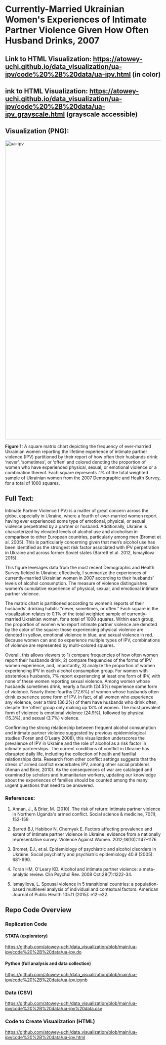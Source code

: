 # Currently-Married Ukrainian Women's Experiences of Intimate Partner Violence Given How Often Husband Drinks, 2007

## Link to HTML Visualization: https://atowey-uchi.github.io/data_visualization/ua-ipv/code%20%2B%20data/ua-ipv.html (in color)
## ink to HTML Visualization: https://atowey-uchi.github.io/data_visualization/ua-ipv/code%20%2B%20data/ua-ipv_grayscale.html (grayscale accessible)

## Visualization (PNG):
<img width="967" alt="ua-ipv" src="https://user-images.githubusercontent.com/89881145/228642748-58d8160f-c3aa-4f83-954c-f7dca9be5301.png">

**Figure 1:** A square matrix chart depicting the frequency of ever-married Ukrainian women reporting the lifetime experience of intimate partner violence (IPV) partitioned by their report of how often their husbands drink: ‘never’, ‘sometimes’, or ‘often’ and colored denoting the proportion of women who have experienced physical, sexual, or emotional violence or a combination thereof. Each square represents .1% of the total weighted sample of Ukrainian women from the 2007 Demographic and Health Survey, for a total of 1000 squares. 

## Full Text:

Intimate Partner Violence (IPV) is a matter of great concern across the globe, especially in Ukraine, where a fourth of ever-married women report having ever experienced some type of emotional, physical, or sexual violence perpetrated by a partner or husband. Additionally, Ukraine is characterized by elevated levels of alcohol use and alcoholism in comparison to other European countries, particularly among men (Bromet et al. 2005). This is particularly concerning given that men’s alcohol use has been identified as the strongest risk factor associated with IPV perpetration in Ukraine and across former Soviet states (Barrett et al. 2012, Ismayilova 2015).

This figure leverages data from the most recent Demographic and Health Survey fielded in Ukraine;  effectively, I summarize the experiences of currently-married Ukrainian women in 2007 according to their husbands’ levels of  alcohol consumption. The measure of violence distinguishes women’s cumulative experience of physical, sexual, and emotional intimate partner violence.

The matrix chart is partitioned according to women’s reports of their husbands’ drinking habits: “never, sometimes, or often.” Each square in the visualization relates to 0.1% of the total weighted sample of currently-married Ukrainian women, for a total of 1000 squares. Within each group, the proportion of women who report intimate partner violence are denoted by the color of the square: those experiencing physical violence are denoted in yellow, emotional violence in blue, and sexual violence in red. Because women can and do experience multiple types of IPV, combinations of violence are represented by multi-colored squares. 

Overall, this allows viewers to 1) compare frequencies of how often women report their husbands drink, 2) compare frequencies of the forms of IPV women experience, and, importantly, 3) analyze the proportion of women experiencing IPV in each alcohol consumption group. For women with abstemious husbands, 7% report experiencing at least one form of IPV, with none of these women reporting sexual violence. Among women whose husbands sometimes drink, nearly a fourth (24.5%) experience some form of violence. Nearly three-fourths (72.6%) of women whose husbands often drink experience some form of IPV. In fact, of all women who experience any violence, over a third (36.2%) of them have husbands who drink often, despite the ‘often’ group only making up 13% of women. The most prevalent form of violence is emotional violence (24.9%), followed by physical (15.3%), and sexual (3.7%) violence.

Confirming the strong relationship between frequent alcohol consumption and intimate partner violence suggested by previous epidemiological studies (Foran and O’Leary 2008), this visualization underscores the prevalence of IPV in Ukraine and the role of alcohol as a risk factor in intimate partnerships. The current conditions of conflict in Ukraine has disrupted daily life, including the collection of health and familial relationships data. Research from other conflict settings suggests that the stress of armed conflict exacerbates IPV, among other social problems (Annan and Brier, 2010). As the consequences of war are cataloged and examined by scholars and humanitarian workers, updating our knowledge about the experiences of families should be counted among the many urgent questions that need to be answered. 

### References:

1. Annan, J., & Brier, M. (2010). The risk of return: intimate partner violence in Northern Uganda's armed conflict. Social science & medicine, 70(1), 152-159.

2. Barrett BJ, Habibov N, Chernyak E. Factors affecting prevalence and extent of intimate partner violence in Ukraine: evidence from a nationally representative survey. Violence Against Women. 2012;18(10):1147–1176

3. Bromet, EJ., et al. Epidemiology of psychiatric and alcohol disorders in Ukraine. Social psychiatry and psychiatric epidemiology 40.9 (2005): 681-690.

4. Foran HM, O'Leary KD. Alcohol and intimate partner violence: a meta-analytic review. Clin Psychol Rev. 2008 Oct;28(7):1222-34. 

5. Ismayilova, L. Spousal violence in 5 transitional countries: a population-based multilevel analysis of individual and contextual factors. American Journal of Public Health 105.11 (2015): e12-e22.

## Repo Code Overview

### Replication Code

#### STATA (exploratory)
https://github.com/atowey-uchi/data_visualization/blob/main/ua-ipv/code%20%2B%20data/ua-ipv.do

#### Python (full analysis and data collection)
https://github.com/atowey-uchi/data_visualization/blob/main/ua-ipv/code%20%2B%20data/ua-ipv.ipynb

### Data (CSV)
https://github.com/atowey-uchi/data_visualization/blob/main/ua-ipv/code%20%2B%20data/ua-ipv%20data.csv

### Code to Create Visualization (HTML)
https://github.com/atowey-uchi/data_visualization/blob/main/ua-ipv/code%20%2B%20data/ua-ipv.html

